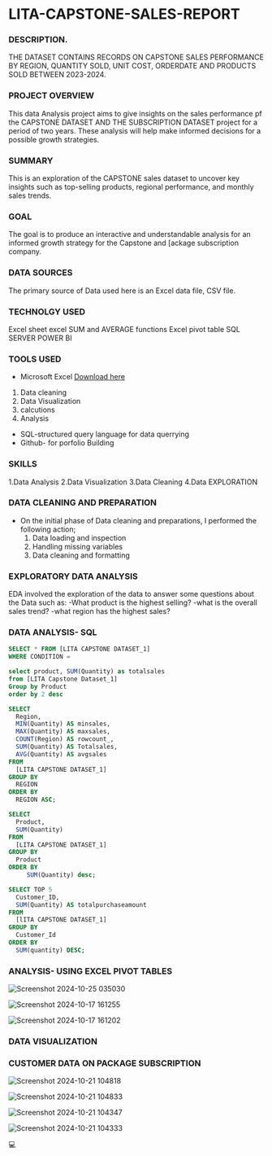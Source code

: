 # LITA-CAPSTONE-SALES-REPORT

### DESCRIPTION.

THE DATASET CONTAINS RECORDS ON CAPSTONE SALES PERFORMANCE BY REGION, QUANTITY SOLD, UNIT COST, ORDERDATE AND PRODUCTS SOLD BETWEEN 2023-2024.

### PROJECT OVERVIEW

This data Analysis project aims to give insights on the sales performance pf the CAPSTONE DATASET AND THE SUBSCRIPTION DATASET
project for a period of two years. These analysis will help make informed decisions for a possible growth strategies.

### SUMMARY

This is an exploration of the CAPSTONE sales dataset to uncover key insights such as top-selling products, regional
performance, and monthly sales trends.

### GOAL

The goal is to produce an interactive and understandable analysis for an informed growth strategy for the Capstone and [ackage subscription company.

### DATA SOURCES
The primary source of Data used here is an Excel data file, CSV file.

### TECHNOLGY USED
Excel sheet
excel SUM and AVERAGE functions
Excel pivot table
SQL SERVER
POWER BI

### TOOLS USED
- Microsoft Excel [Download here](https://www.microsoft.com)
1. Data cleaning
2. Data Visualization
3. calcutions
4. Analysis
- SQL-structured query language for data querrying
- Github- for porfolio Building

### SKILLS
1.Data Analysis
2.Data Visualization
3.Data Cleaning
4.Data EXPLORATION

### DATA CLEANING AND PREPARATION
- On the initial phase of Data cleaning and preparations, I performed the following action;
  1. Data loading and inspection
  2. Handling missing variables
  3. Data cleaning and formatting
      
### EXPLORATORY DATA ANALYSIS
EDA involved the exploration of the data to answer some questions about the Data such as:
-What product is the highest selling?
-what is the overall sales trend?
-what region has the highest sales?

### DATA ANALYSIS- SQL
```SQL
SELECT * FROM [LITA CAPSTONE DATASET_1]
WHERE CONDITION =
```

```SQL
select product, SUM(Quantity) as totalsales
from [LITA Capstone Dataset_1]
Group by Product 
order by 2 desc
```

```SQL
SELECT
  Region,
  MIN(Quantity) AS minsales,
  MAX(Quantity) AS maxsales,
  COUNT(Region) AS rowcount_,
  SUM(Quantity) AS Totalsales,
  AVG(Quantity) AS avgsales
FROM
  [LITA CAPSTONE DATASET_1]
GROUP BY
  REGION
ORDER BY
  REGION ASC;
```

```SQL
SELECT
  Product,
  SUM(Quantity) 
FROM
  [LITA CAPSTONE DATASET_1]
GROUP BY
  Product
ORDER BY
     SUM(Quantity) desc;
```

```SQL
SELECT TOP 5
  Customer_ID,
  SUM(Quantity) AS totalpurchaseamount
FROM
  [lITA CAPSTONE DATASET_1]
GROUP BY
  Customer_Id
ORDER BY
  SUM(quantity) DESC;
```

### ANALYSIS- USING EXCEL PIVOT TABLES
![Screenshot 2024-10-25 035030](https://github.com/user-attachments/assets/655589fb-7b8f-430c-9a2a-25bde47d5f56)

![Screenshot 2024-10-17 161255](https://github.com/user-attachments/assets/bbd08bb0-6f65-42d6-a477-645967dbcb5e)

![Screenshot 2024-10-17 161202](https://github.com/user-attachments/assets/63e37448-ed01-4df6-9749-f43d7f203572)





### DATA VISUALIZATION

### CUSTOMER DATA ON PACKAGE SUBSCRIPTION

![Screenshot 2024-10-21 104818](https://github.com/user-attachments/assets/cc6e434d-7726-4b3d-8946-a8c5eb18b6bc)

![Screenshot 2024-10-21 104833](https://github.com/user-attachments/assets/74019b63-abf0-4d2d-acf6-6a7dd1905bc7)

![Screenshot 2024-10-21 104347](https://github.com/user-attachments/assets/1cc4a4c0-3f1b-4eda-b243-8a9f8102b01d)

![Screenshot 2024-10-21 104333](https://github.com/user-attachments/assets/c6f3f258-97f6-4e72-9448-557f11ffe3a4)



💻
